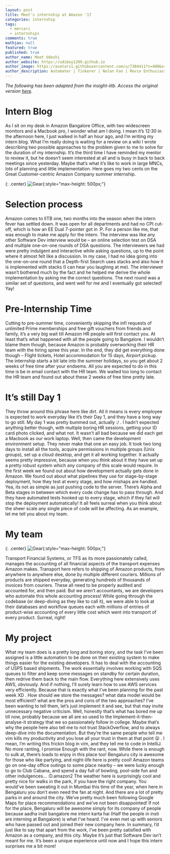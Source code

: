 ```yaml
---
layout: post
title: Meet's internship at Amazon '17
categories: internship
tags:
  - mercari
  - internships
comments: true
mathjax: null
featured: true
published: true
author_name: Meet Udeshi
author_website: https://udiboy1209.github.io
author_image: https://avatars1.githubusercontent.com/u/7384411?s=400&v=4
author_description: Automater | Tinkerer | Nolan Fan | Movie Enthusiast
---
```


*The following has been adapted from the insight-iitb. Access the original version [here](https://summerblog.insightiitb.org/amazon-meet-udeshi/).*

# Intern Blog

As I sit on my desk in Amazon Bangalore Office, with two widescreen monitors and a Macbook pro, I wonder what am I doing. I mean it’s 12:30 in the afternoon here, I just walked in half an hour ago, and I’m writing my intern blog. What I’m really doing is waiting for a review on a wiki I wrote describing two possible approaches to the problem given to me to solve for the duration of my internship. It’s the third time I have reminded my mentor to review it, but he doesn’t seem interested at all and is busy in back to back meetings since yesterday. Maybe that’s what it’s like to work in large MNCs, lots of planning and little implementation. Here goes my two cents on the Great Customer-centric Amazon Company summer internship.

{: .center}
![Gear](https://summerblog.insightiitb.org/wp-content/uploads/2017/06/amazon1-1.jpg "Gear"){:style="max-height: 500px;"}

# Selection process
Amazon comes to IITB one, two months into the season when the intern fever has settled down. It was open for all departments and had no CPI cut-off, which is how an EE Dual 7-pointer got in :P. For a person like me, that was enough to make me apply for the intern. The interview was like any other Software Dev interview would be – an online selection test on DSA and multiple one-on-one rounds of DSA questions. The interviewers we had were pretty indulgent and interactive while asking questions, up to the point where it almost felt like a discussion.
In my case, I had no idea going into the one-on-one round that a Depth-first Search uses stacks and also how it is implemented with stacks (I can hear you laughing at me). The interviewer wasn’t bothered much by the fact and he helped me derive the whole implementation by asking me the correct questions. The next round was a similar set of questions, and went well for me and I eventually got selected! Yay!
# Pre-Internship Time
Cutting to pre-summer time, conveniently skipping the infi requests of unlimited Prime memberships and free gift vouchers from friends and family, it’s a very big wait till Amazon HR people will first contact you. At least that’s what happened with all the people going to Bangalore. I wouldn’t blame them though, because Amazon is probably overworking their HR team with the hiring spree this year. In the end, they did get everything done though – Flight tickets, Hotel accommodation for 15 days, Airport pickup.
The internship starts a bit late into the summer holidays, so you get about 2 weeks of free time after your endsems. All you are expected to do in this time is be in email contact with the HR team. We waited too long to contact the HR team and found out about these 2 weeks of free time pretty late.

# It’s still Day 1
They throw around this phrase here like dirt. All it means is every employee is expected to work everyday like it’s their Day 1, and they have a long way to go still. My day 1 was pretty bummed out, actually :/ . I hadn’t expected anything better though, with multiple boring HR sessions, getting your ID card photo clicked, and what not. It wasn’t all bad because we did each get a Macbook as our work laptop.
Well, then came the development environment setup. They never make that one an easy job. It took two long days to install all the tools, acquire permissions in multiple groups (Unix groups), set up a cloud desktop, and get it all working together. It actually seems pretty impressive, because when you think about it they have set up a pretty robust system which any company of this scale would require. In the first week we found out about how development actually gets done in Amazon. We found out about what pipelines they use for stage-by-stage deployment, how they test at every stage, and how mishaps are handled. Yea, its not as simple as just pushing code to the server. There’s Alpha and Beta stages in between which every code change has to pass through. And they have automated tests hooked up to every stage, which if they fail will stop the deployment automatically!
It all feels surreal when you think about the sheer scale any single piece of code will be affecting. As an example, let me tell you about my team.
# My team
{: .center}
![Gear](https://summerblog.insightiitb.org/wp-content/uploads/2017/06/amazon2-1.jpg "Gear"){:style="max-height: 500px;"}

Transport Financial Systems, or TFS as its more passionately called, manages the accounting of all financial aspects of the transport expenses Amazon makes. Transport here refers to shipping of Amazon products, from anywhere to anywhere else, done by multiple different couriers. Millions of products are shipped everyday, generating hundreds of thousands of invoices from couriers. These all need to be properly audited and accounted for, and then paid. But we aren’t accountants, we are developers who automate this whole accounting process! While going through the codebase (or deep-diving as they like to call it), we were able to look at their databases and workflow queues each with millions of entries of product-wise accounting of every little cost which went into transport of every product. Surreal, right!

# My project
What my team does is a pretty long and boring story, and the task I’ve been assigned is a little automation to be done on their existing system to make things easier for the existing developers. It has to deal with the accounting of USPS based shipments.
The work essentially involves working with SQS queues to filter and keep some messages on standby for certain duration, then redrive them back to the main flow. Everything here extensively uses AWS, obviously. And if nothing, I’ll surely learn how to use AWS services very efficiently. Because that is exactly what I’ve been planning for the past week XD . How should we store the messages? what data model would be most efficient? what are the pros and cons of the two approaches? I’ve been wanting to tell them, let’s just implement it and see, but that may invite unnecessary negative criticism. Well, honestly that’s what has bored me up till now, probably because we all are so used to the Implement-it-then-analyse-it strategy that we so passionately follow in college. Maybe that’s why the people here also tell me to not trust StackOverflow, and to always deep-dive into the documentation. But they’re the same people who tell me vim kills my productivity and you lose all your trust in them at that point 😛 . I mean, I’m writing this frickin blog in vim, and they tell me to code in IntelliJ.
No more ranting, I promise
Enough with the rant, now. While there is enough to sulk at, there’s loads to enjoy in this place too! Bengaluru city is awesome for those who like partying, and night-life here is pretty cool! Amazon teams go on one-day office outings to some place nearby – we were lucky enough to go to Club Cabana, and spend a day full of bowling, pool-side fun and other indulgences… :D.amazon2
The weather here is surprisingly cool and pretty nice for walks in the park, if you have the right company. You would’ve been sweating it out in Mumbai this time of the year, when here in Bengaluru you don’t even need the fan at night. And there are a lot of pretty parks in and around the city. We’ve pretty much been following Google Maps for place recommendations and we’ve not been disappointed!
If not for the place, Bengaluru will be awesome simply for its company of people because aadha insti bangalore me intern karta hai (Half the people in insti are interning at Bangalore) is what I’ve heard. I’ve even met up with seniors who have passed out and joined their new company here.
In summary, I’d just like to say that apart from the work, I’ve been pretty satisfied with Amazon as a company, and this city. Maybe it’s just that Software Dev isn’t meant for me. It’s been a unique experience until now and I hope this intern surprises me a bit more!
